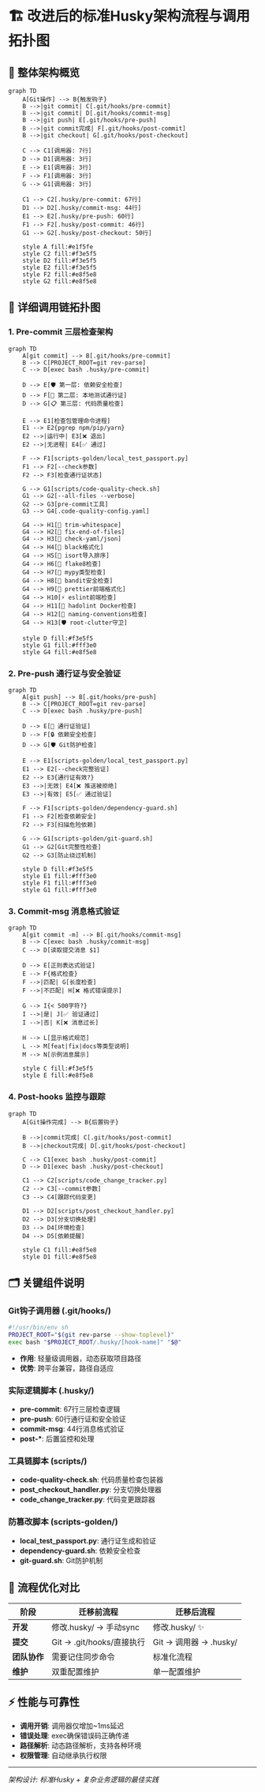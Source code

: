 # 🏗️ 改进后的标准Husky架构流程与调用拓扑图

## 🎯 整体架构概览

```mermaid
graph TD
    A[Git操作] --> B{触发钩子}
    B -->|git commit| C[.git/hooks/pre-commit]
    B -->|git commit| D[.git/hooks/commit-msg]
    B -->|git push| E[.git/hooks/pre-push]
    B -->|git commit完成| F[.git/hooks/post-commit]
    B -->|git checkout| G[.git/hooks/post-checkout]

    C --> C1[调用器: 7行]
    D --> D1[调用器: 3行]
    E --> E1[调用器: 3行]
    F --> F1[调用器: 3行]
    G --> G1[调用器: 3行]

    C1 --> C2[.husky/pre-commit: 67行]
    D1 --> D2[.husky/commit-msg: 44行]
    E1 --> E2[.husky/pre-push: 60行]
    F1 --> F2[.husky/post-commit: 46行]
    G1 --> G2[.husky/post-checkout: 50行]

    style A fill:#e1f5fe
    style C2 fill:#f3e5f5
    style D2 fill:#f3e5f5
    style E2 fill:#f3e5f5
    style F2 fill:#e8f5e8
    style G2 fill:#e8f5e8
```

## 🔧 详细调用链拓扑图

### 1. Pre-commit 三层检查架构

```mermaid
graph TD
    A[git commit] --> B[.git/hooks/pre-commit]
    B --> C[PROJECT_ROOT=git rev-parse]
    C --> D[exec bash .husky/pre-commit]

    D --> E[🛡️ 第一层: 依赖安全检查]
    D --> F[🎫 第二层: 本地测试通行证]
    D --> G[📋 第三层: 代码质量检查]

    E --> E1[检查包管理命令进程]
    E1 --> E2{pgrep npm/pip/yarn}
    E2 -->|运行中| E3[❌ 退出]
    E2 -->|无进程| E4[✅ 通过]

    F --> F1[scripts-golden/local_test_passport.py]
    F1 --> F2[--check参数]
    F2 --> F3[检查通行证状态]

    G --> G1[scripts/code-quality-check.sh]
    G1 --> G2[--all-files --verbose]
    G2 --> G3[pre-commit工具]
    G3 --> G4[.code-quality-config.yaml]

    G4 --> H1[🔧 trim-whitespace]
    G4 --> H2[🔧 fix-end-of-files]
    G4 --> H3[🔧 check-yaml/json]
    G4 --> H4[🐍 black格式化]
    G4 --> H5[🐍 isort导入排序]
    G4 --> H6[🐍 flake8检查]
    G4 --> H7[🐍 mypy类型检查]
    G4 --> H8[🐍 bandit安全检查]
    G4 --> H9[💎 prettier前端格式化]
    G4 --> H10[⚡ eslint前端检查]
    G4 --> H11[🐳 hadolint Docker检查]
    G4 --> H12[📏 naming-conventions检查]
    G4 --> H13[🛡️ root-clutter守卫]

    style D fill:#f3e5f5
    style G1 fill:#fff3e0
    style G4 fill:#e8f5e8
```

### 2. Pre-push 通行证与安全验证

```mermaid
graph TD
    A[git push] --> B[.git/hooks/pre-push]
    B --> C[PROJECT_ROOT=git rev-parse]
    C --> D[exec bash .husky/pre-push]

    D --> E[🎫 通行证验证]
    D --> F[🔒 依赖安全检查]
    D --> G[🛡️ Git防护检查]

    E --> E1[scripts-golden/local_test_passport.py]
    E1 --> E2[--check完整验证]
    E2 --> E3{通行证有效?}
    E3 -->|无效| E4[❌ 推送被拒绝]
    E3 -->|有效| E5[✅ 通过验证]

    F --> F1[scripts-golden/dependency-guard.sh]
    F1 --> F2[检查依赖安全]
    F2 --> F3[扫描危险依赖]

    G --> G1[scripts-golden/git-guard.sh]
    G1 --> G2[Git完整性检查]
    G2 --> G3[防止绕过机制]

    style D fill:#f3e5f5
    style E1 fill:#fff3e0
    style F1 fill:#fff3e0
    style G1 fill:#fff3e0
```

### 3. Commit-msg 消息格式验证

```mermaid
graph TD
    A[git commit -m] --> B[.git/hooks/commit-msg]
    B --> C[exec bash .husky/commit-msg]
    C --> D[读取提交消息 $1]

    D --> E[正则表达式验证]
    E --> F{格式检查}
    F -->|匹配| G[长度检查]
    F -->|不匹配| H[❌ 格式错误提示]

    G --> I{< 500字符?}
    I -->|是| J[✅ 验证通过]
    I -->|否| K[❌ 消息过长]

    H --> L[显示格式规范]
    L --> M[feat|fix|docs等类型说明]
    M --> N[示例消息展示]

    style C fill:#f3e5f5
    style E fill:#e8f5e8
```

### 4. Post-hooks 监控与跟踪

```mermaid
graph TD
    A[Git操作完成] --> B{后置钩子}

    B -->|commit完成| C[.git/hooks/post-commit]
    B -->|checkout完成| D[.git/hooks/post-checkout]

    C --> C1[exec bash .husky/post-commit]
    D --> D1[exec bash .husky/post-checkout]

    C1 --> C2[scripts/code_change_tracker.py]
    C2 --> C3[--commit参数]
    C3 --> C4[跟踪代码变更]

    D1 --> D2[scripts/post_checkout_handler.py]
    D2 --> D3[分支切换处理]
    D3 --> D4[环境检查]
    D4 --> D5[依赖提醒]

    style C1 fill:#e8f5e8
    style D1 fill:#e8f5e8
```

## 🗂️ 关键组件说明

### Git钩子调用器 (.git/hooks/)

```bash
#!/usr/bin/env sh
PROJECT_ROOT="$(git rev-parse --show-toplevel)"
exec bash "$PROJECT_ROOT/.husky/[hook-name]" "$@"
```

- **作用**: 轻量级调用器，动态获取项目路径
- **优势**: 跨平台兼容，路径自适应

### 实际逻辑脚本 (.husky/)

- **pre-commit**: 67行三层检查逻辑
- **pre-push**: 60行通行证和安全验证
- **commit-msg**: 44行消息格式验证
- **post-\***: 后置监控和处理

### 工具链脚本 (scripts/)

- **code-quality-check.sh**: 代码质量检查包装器
- **post_checkout_handler.py**: 分支切换处理器
- **code_change_tracker.py**: 代码变更跟踪器

### 防篡改脚本 (scripts-golden/)

- **local_test_passport.py**: 通行证生成和验证
- **dependency-guard.sh**: 依赖安全检查
- **git-guard.sh**: Git防护机制

## 🔄 流程优化对比

| 阶段         | 迁移前流程                | 迁移后流程             |
| ------------ | ------------------------- | ---------------------- |
| **开发**     | 修改.husky/ → 手动sync    | 修改.husky/ ✨         |
| **提交**     | Git → .git/hooks/直接执行 | Git → 调用器 → .husky/ |
| **团队协作** | 需要记住同步命令          | 标准化流程             |
| **维护**     | 双重配置维护              | 单一配置维护           |

## ⚡ 性能与可靠性

- **调用开销**: 调用器仅增加~1ms延迟
- **错误处理**: exec确保错误码正确传递
- **路径解析**: 动态路径解析，支持各种环境
- **权限管理**: 自动继承执行权限

---

_架构设计: 标准Husky + 复杂业务逻辑的最佳实践_
